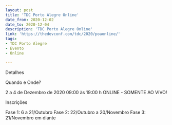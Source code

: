 ```yaml
---
layout: post
title: 'TDC Porto Alegre Online'
date_from: 2020-12-02
date_to: 2020-12-04
description: 'TDC Porto Alegre Online'
link: 'https://thedevconf.com/tdc/2020/poaonline/'
tags:
- TDC Porto Alegre
- Evento
- Online

---
```

Detalhes

Quando e Onde?

2 a 4 de Dezembro de 2020
09:00 às 19:00 h
ONLINE - SOMENTE AO VIVO!

Inscrições

Fase 1: 6 a 21/Outubro
Fase 2: 22/Outubro a 20/Novembro
Fase 3: 21/Novembro em diante
